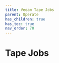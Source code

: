 ```yaml
---
title: Veeam Tape Jobs
parent: Operate
has_children: true
has_toc: true
nav_order: 70
---
```

# Tape Jobs
